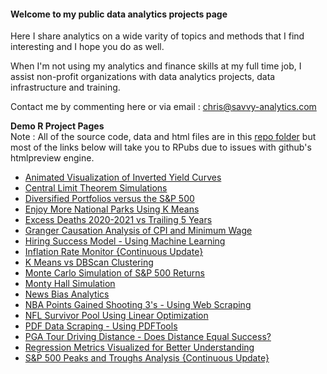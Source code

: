 #### Welcome to my public data analytics projects page

Here I share analytics on a wide varity of topics and methods that I find interesting and I hope you do as well.

When I'm not using my analytics and finance skills at my full time job, I assist non-profit organizations with data analytics projects, data infrastructure and training.

Contact me by commenting here or via email : chris@savvy-analytics.com

**Demo R Project Pages**
<br>
Note : All of the source code, data and html files are in this [repo folder](https://github.com/ChrisAtSavvy/SavvyDemoProjects/tree/main/R) but most of the links below will take you to RPubs due to issues with github's htmlpreview engine.
<br>

* [Animated Visualization of Inverted Yield Curves](https://rpubs.com/SavvyAnalytics/invertedyieldcurves)<br>
* [Central Limit Theorem Simulations](https://rpubs.com/SavvyAnalytics/CentralLimitTheorem)<br>
* [Diversified Portfolios versus the S&P 500](https://rpubs.com/SavvyAnalytics/PortfoliosVSSP500)<br>
* [Enjoy More National Parks Using K Means](https://htmlpreview.github.io/?https://github.com/ChrisAtSavvy/SavvyDemoProjects/blob/main/R/National-Parks-Maps-and-Value.html) <br>
* [Excess Deaths 2020-2021 vs Trailing 5 Years](https://rpubs.com/SavvyAnalytics/ExcessDeaths)<br>
* [Granger Causation Analysis of CPI and Minimum Wage](https://htmlpreview.github.io/?https://github.com/ChrisAtSavvy/SavvyDemoProjects/blob/main/R/MinWagevsCPI.html)<br>
* [Hiring Success Model - Using Machine Learning](https://rpubs.com/SavvyAnalytics/hiddenpredictors)<br>
* [Inflation Rate Monitor {Continuous Update}](https://rpubs.com/SavvyAnalytics/InflationMonitor)<br>
* [K Means vs DBScan Clustering](https://rpubs.com/SavvyAnalytics/Clustering)<br>
* [Monte Carlo Simulation of S&P 500 Returns](https://rpubs.com/SavvyAnalytics/montecarlo)<br>
* [Monty Hall Simulation](https://rpubs.com/SavvyAnalytics/MontyHall)<br>
* [News Bias Analytics](https://rpubs.com/SavvyAnalytics/newsbias)<br>
* [NBA Points Gained Shooting 3's - Using Web Scraping](https://rpubs.com/SavvyAnalytics/nbapointsgained)<br>
* [NFL Survivor Pool Using Linear Optimization](https://rpubs.com/SavvyAnalytics/NFLSurvivorProject)<br>
* [PDF Data Scraping - Using PDFTools](https://rpubs.com/SavvyAnalytics/pdfdemo)<br>
* [PGA Tour Driving Distance - Does Distance Equal Success?](https://rpubs.com/SavvyAnalytics/PGATourDrivingDistance)<br>
* [Regression Metrics Visualized for Better Understanding](https://rpubs.com/SavvyAnalytics/RegressionMetricsVisualized)<br>
* [S&P 500 Peaks and Troughs Analysis {Continuous Update}](https://rpubs.com/SavvyAnalytics/SP500PeaksvsTroughs)<br>

<!--
**ChrisAtSavvy/ChrisAtSavvy** is a ✨ _special_ ✨ repository because its `README.md` (this file) appears on your GitHub profile.

Here are some ideas to get you started:

- 🔭 I’m currently working on ...
- 🌱 I’m currently learning ...
- 👯 I’m looking to collaborate on ...
- 🤔 I’m looking for help with ...
- 💬 Ask me about ...
- 📫 How to reach me: ...
- 😄 Pronouns: ...
- ⚡ Fun fact: ...
-->
